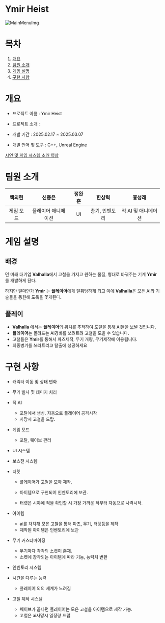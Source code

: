 # Ymir Heist
![MainMenuImg](https://github.com/user-attachments/assets/4c74ca39-8d39-4fa9-bc69-e0b0d534495e)

# 목차

1. [개요](#개요)
2. [팀원 소개](#팀원-소개)
3. [게임 설명](#게임-설명)
4. [구현 사항](#구현-사항)

# 개요

- 프로젝트 이름 : Ymir Heist
    
- 프로젝트 소개 : 
    
- 개발 기간 : 2025.02.17 ~ 2025.03.07
    
- 개발 언어 및 도구 : C++, Unreal Engine

[시연 및 게임 시스템 소개 영상]([[https://youtu.be/TT6TkHSnpaQ](https://youtu.be/TT6TkHSnpaQ)](https://youtu.be/SnrPjFUvvFs))


# 팀원 소개

|              백의현                |             신중은                 |               정완훈              |         한상혁                    |          홍성래                    |
| :------------------------------------: | :------------------------------------: | :------------------------------------: | :------------------------------------: | :------------------------------------: |
| 게임 모드                            | 플레이어 애니메이션                   | UI                      | 총기, 인벤토리                             | 적 AI 및 애니메이션                       |

# 게임 설명

## 배경

먼 미래 대기업 **Valhalla**에서 고철을 가지고 원하는 물질, 형태로 바꿔주는 기계 **Ymir**를 개발하게 된다.

하지만 얼마안가 **Ymir** 는 **플레이어**에게 탈취당하게 되고 이에  **Valhalla**은 모든 AI와 기술들을 동원해 도둑을 쫓게된다.

## 플레이

- **Valhalla** 에서는 **플레이어**의 위치를 추적하여 포탈을 통해 AI들을 보낼 것입니다.
- **플레이어**는 몰려드는 AI경비를 쓰려트려 고철을 모을 수 있습니다.
- 고철들은 **Ymir**를 통해서 파츠제작, 무기 개량, 무기제작에 이용됩니다.
- 최종병기를 쓰러트리고 탈출에 성공하세요
  
# 구현 사항
- 캐릭터 이동 및 상태 변화
- 무기 발사 및 데미지 처리
- 적 AI
 
    - 포탈에서 생성. 자동으로 플레이어 공격시작
    - 사망시 고철을 드랍.
- 게임 모드
  
    - 포탈, 웨이브 관리
- UI 시스템
- 보스전 시스템
- 터렛
  
    - 플레이어가 고철을 모아 제작.

    - 아이템으로 구현되어 인벤토리에 보관.
    - 터렛은 시야에 적을 확인할 시 가장 가까운 적부터 자동으로 사격시작.
- 아이템
  
    - ai를 처치해 모은 고철을 통해 파츠, 무기, 터렛등을 제작
    - 제작된 아이템은 인벤토리에 보관
- 무기 커스터마이징
  
    - 무기마다 각각의 소켓이 존재.
    - 소켓에 장착되는 아이템에 따라 기능, 능력치 변환
- 인벤토리 시스템

  
- 시간을 다루는 능력

    - 플레이어 외의 세계가 느려짐
 
      
- 고철 제작 시스템
  
    - 웨이브가 끝나면 플레이어는 모은 고철을 아이템으로 제작 가능.
    - 고철은 ai사망시 일정량 드랍
